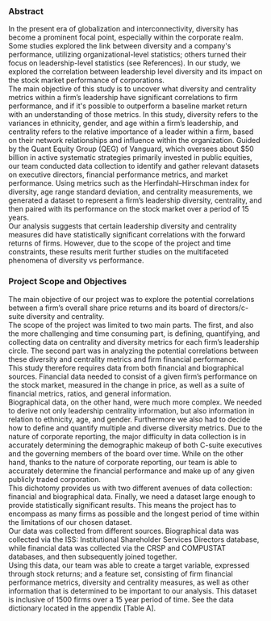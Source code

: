 ### Abstract

In the present era of globalization and interconnectivity, diversity has become a prominent focal point, especially within the corporate realm. Some studies explored the link between diversity and a company's performance, utilizing organizational-level statistics; others turned their focus on leadership-level statistics (see References). In our study, we explored the correlation between leadership level diversity and its impact on the stock market performance of corporations.  
The main objective of this study is to uncover what diversity and centrality metrics within a firm’s leadership have significant correlations to firm performance, and if it's possible to outperform a baseline market return with an understanding of those metrics. In this study, diversity refers to the variances in ethnicity, gender, and age within a firm’s leadership, and centrality refers to the relative importance of a leader within a firm, based on their network relationships and influence within the organization.
Guided by the Quant Equity Group (QEG) of Vanguard, which oversees about $50 billion in active systematic strategies primarily invested in public equities, our team conducted data collection to identify and gather relevant datasets on executive directors, financial performance metrics, and market performance. Using metrics such as the Herfindahl–Hirschman index for diversity, age range standard deviation, and centrality measurements, we generated a dataset to represent a firm’s leadership diversity, centrality, and then paired with its performance on the stock market over a period of 15 years.  
Our analysis suggests that certain leadership diversity and centrality measures did have statistically significant correlations with the forward returns of firms. However, due to the scope of the project and time constraints, these results merit further studies on the multifaceted phenomena of diversity vs performance.   
  

### Project Scope and Objectives  
The main objective of our project was to explore the potential correlations between a firm’s overall share price returns and its board of directors/c-suite diversity and centrality.  
The scope of the project was limited to two main parts. The first, and also the more challenging and time consuming part, is defining, quantifying, and collecting data on centrality and diversity metrics for each firm’s leadership circle. The second part was in analyzing the potential correlations between these diversity and centrality metrics and firm financial performance.   
This study therefore requires data from both financial and biographical sources.
Financial data needed to consist of a given firm’s performance on the stock market, measured in the change in price, as well as a suite of financial metrics, ratios, and general information.   
Biographical data, on the other hand, were much more complex. We needed to derive not only leadership centrality information, but also information in relation to ethnicity, age, and gender. Furthermore we also had to decide how to define and quantify multiple and diverse diversity metrics. 
Due to the nature of corporate reporting, the major difficulty in data collection is in accurately determining the demographic makeup of both C-suite executives and the governing members of the board over time. While on the other hand, thanks to the nature of corporate reporting, our team is able to accurately determine the financial performance and make up of any given publicly traded corporation.   
This dichotomy provides us with two different avenues of data collection: financial and biographical data. 
Finally, we need a dataset large enough to provide statistically significant results. This means the project has to encompass as many firms as possible and the longest period of time within the limitations of our chosen dataset.  
Our data was collected from different sources. Biographical data was collected via the ISS: Institutional Shareholder Services Directors database, while financial data was collected via the CRSP and COMPUSTAT databases, and then subsequently joined together.  
Using this data, our team was able to create a target variable, expressed through stock returns; and a feature set, consisting of firm financial performance metrics, diversity and centrality measures, as well as other information that is determined to be important to our analysis. 
This dataset is inclusive of 1500 firms over a 15 year period of time. See the data dictionary located in the appendix [Table A].
